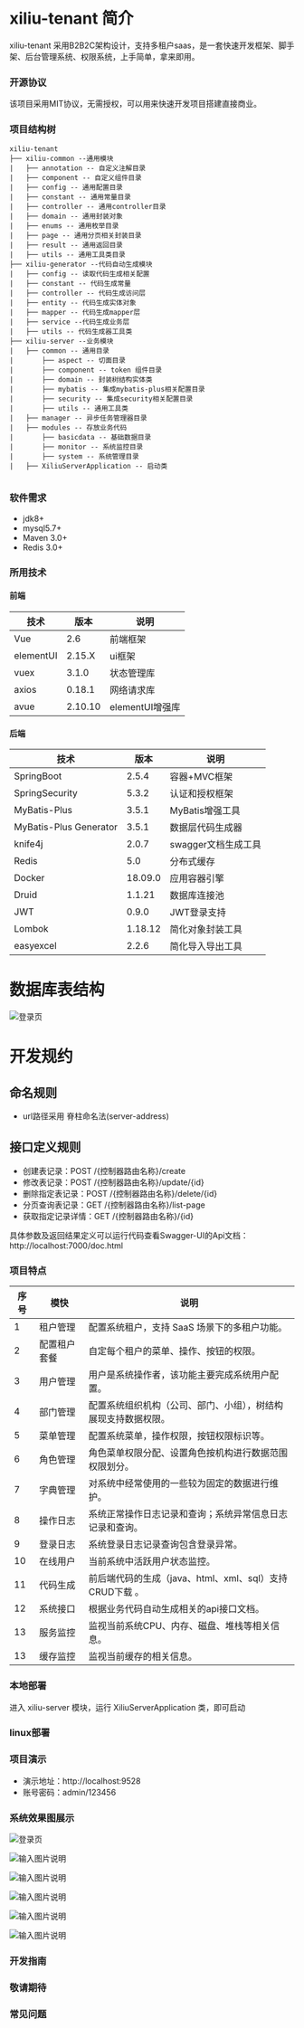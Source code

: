 
# xiliu-tenant 简介
xiliu-tenant 采用B2B2C架构设计，支持多租户saas，是一套快速开发框架、脚手架、后台管理系统、权限系统，上手简单，拿来即用。

### 开源协议
该项目采用MIT协议，无需授权，可以用来快速开发项目搭建直接商业。

### 项目结构树
````
xiliu-tenant
├── xiliu-common --通用模块
|   ├── annotation -- 自定义注解目录
|   ├── component -- 自定义组件目录
|   ├── config -- 通用配置目录
|   ├── constant -- 通用常量目录
|   ├── controller -- 通用controller目录
|   ├── domain -- 通用封装对象
|   ├── enums -- 通用枚举目录
|   ├── page -- 通用分页相关封装目录
|   ├── result -- 通用返回目录
|   ├── utils -- 通用工具类目录
├── xiliu-generator --代码自动生成模块
|   ├── config -- 读取代码生成相关配置
|   ├── constant -- 代码生成常量
|   ├── controller -- 代码生成访问层
|   ├── entity -- 代码生成实体对象
|   ├── mapper -- 代码生成mapper层
|   ├── service --代码生成业务层 
|   ├── utils -- 代码生成器工具类
├── xiliu-server --业务模块
|   ├── common -- 通用目录
|       ├── aspect -- 切面目录
|       ├── component -- token 组件目录
|       ├── domain -- 封装树结构实体类
|       ├── mybatis -- 集成mybatis-plus相关配置目录
|       ├── security -- 集成security相关配置目录
|       ├── utils -- 通用工具类
|   ├── manager -- 异步任务管理器目录
|   ├── modules -- 存放业务代码
|       ├── basicdata -- 基础数据目录
|       ├── monitor -- 系统监控目录
|       ├── system -- 系统管理目录     
|   ├── XiliuServerApplication -- 启动类


````

### 软件需求
* jdk8+
* mysql5.7+
* Maven 3.0+
* Redis 3.0+


### 所用技术
#### 前端

技术     | 版本 |  说明 |
-------- | ------ | ------
Vue|	2.6|	前端框架
elementUI|	2.15.X|	ui框架
vuex|	3.1.0|	状态管理库
axios|	0.18.1|	网络请求库
avue|	2.10.10|	elementUI增强库

#### 后端

技术     | 版本 |  说明 |
-------- | ------ | ------
SpringBoot|	2.5.4|	容器+MVC框架
SpringSecurity|	5.3.2|	认证和授权框架
MyBatis-Plus|	3.5.1|	MyBatis增强工具
MyBatis-Plus Generator|	3.5.1|	数据层代码生成器
knife4j|	2.0.7|	swagger文档生成工具
Redis|	5.0|	分布式缓存
Docker|	18.09.0|	应用容器引擎
Druid|	1.1.21|	数据库连接池
JWT|	0.9.0|	JWT登录支持
Lombok|	1.18.12|	简化对象封装工具
easyexcel| 2.2.6| 简化导入导出工具

# 数据库表结构

![登录页](doc/image/sql.PNG)

# 开发规约

## 命名规则

- url路径采用 脊柱命名法(server-address)

## 接口定义规则

- 创建表记录：POST /{控制器路由名称}/create
- 修改表记录：POST /{控制器路由名称}/update/{id}
- 删除指定表记录：POST /{控制器路由名称}/delete/{id}
- 分页查询表记录：GET /{控制器路由名称}/list-page
- 获取指定记录详情：GET /{控制器路由名称}/{id}

具体参数及返回结果定义可以运行代码查看Swagger-UI的Api文档：http://localhost:7000/doc.html


### 项目特点

序号     | 模快 |  说明 |
-------- | ------ | ------
1| 租户管理|配置系统租户，支持 SaaS 场景下的多租户功能。
2|配置租户套餐|自定每个租户的菜单、操作、按钮的权限。
3|用户管理|用户是系统操作者，该功能主要完成系统用户配置。
4|部门管理|配置系统组织机构（公司、部门、小组），树结构展现支持数据权限。
5|菜单管理|配置系统菜单，操作权限，按钮权限标识等。
6|角色管理|角色菜单权限分配、设置角色按机构进行数据范围权限划分。
7|字典管理|对系统中经常使用的一些较为固定的数据进行维护。
8|操作日志|系统正常操作日志记录和查询；系统异常信息日志记录和查询。
9|登录日志|系统登录日志记录查询包含登录异常。
10|在线用户|当前系统中活跃用户状态监控。
11|代码生成|前后端代码的生成（java、html、xml、sql）支持CRUD下载 。
12|系统接口|根据业务代码自动生成相关的api接口文档。
13|服务监控|监视当前系统CPU、内存、磁盘、堆栈等相关信息。
13|缓存监控|监视当前缓存的相关信息。

### 本地部署
进入 xiliu-server 模块，运行 XiliuServerApplication 类，即可启动


### linux部署



### 项目演示
* 演示地址：http://localhost:9528
* 账号密码：admin/123456

### 系统效果图展示

![登录页](doc/image/1.jpg)

![输入图片说明](doc/image/2.jpg)

![输入图片说明](doc/image/3.jpg)

![输入图片说明](doc/image/4.jpg)

![输入图片说明](doc/image/5.jpg)

![输入图片说明](doc/image/6.jpg)

### 开发指南

### 敬请期待


### 常见问题









